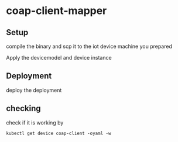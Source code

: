 # coap-client-mapper

## Setup
compile the binary and scp it to the iot device machine you prepared

Apply the devicemodel and device instance

## Deployment
deploy the deployment

## checking
check if it is working by 

`kubectl get device coap-client -oyaml -w`